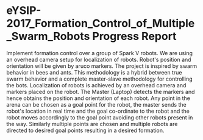 # eYSIP-2017_Formation_Control_of_Multiple_Swarm_Robots Progress Report
Implement formation control over a group of Spark V robots. We are using an overhead camera setup for localization of robots. Robot's position and orientation will be given by aruco markers.
The project is inspired by swarm behavior in bees and ants. This methodology is a hybrid between true swarm behavior and a complete master-slave methodology for controlling the bots. Localization of robots is achieved by an overhead camera and markers placed on the robot. The Master (Laptop) detects the markers and hence obtains the position and orientation of each robot. Any point in the arena can be chosen as a goal point for the robot, the master sends the robot's location in real time and the goal co-ordinate to the robot and the robot moves accordingly to the goal point avoiding other robots present in the way. Similarly multiple points are chosen and multiple robots are directed to desired goal points resulting in a desired formation.

